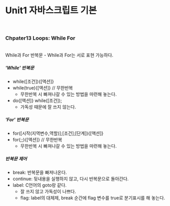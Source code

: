 # Unit1 자바스크립트 기본
<br>

### Chpater13 Loops: While For
<br>
While과 For 반복문
- While과 For는 서로 표현 가능하다.

##### 'While' 반복문

- while([조건]){[액션]}
- while(true){[액션]} // 무한반복
	- 무한반복 시 빠져나갈 수 있는 방법을 마련해 놓는다.
- do{[액션]} while([조건]);
	- 가독성 때문에 잘 쓰지 않는다.

##### 'For' 반복문

- for([시작(지역변수,역할)];[조건];[단계]){[액션]}
- for(;;){[액션]} // 무한반복
	- 무한반복 시 빠져나갈 수 있는 방법을 마련해 놓는다.

##### 반복문 제어

- break: 반복문을 빠져나온다.
- continue: 뒷내용을 실행하지 않고, 다시 반복문으로 돌아간다.
- label: C언어의 goto랑 같다.
	- 잘 쓰지 않고 가독성이 나쁘다.
	- flag: label의 대체제, break 순간에 flag 변수를 true로 분기표시를 해 놓는다.